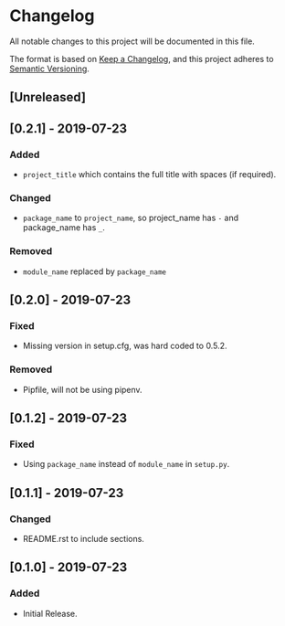 # Changelog

All notable changes to this project will be documented in this file.

The format is based on [Keep a Changelog](https://keepachangelog.com/en/1.0.0/),
and this project adheres to [Semantic Versioning](https://semver.org/spec/v2.0.0.html).

## [Unreleased]

## [0.2.1] - 2019-07-23
### Added
- `project_title` which contains the full title with spaces (if required).

### Changed
- `package_name` to `project_name`, so project_name has `-` and package_name has `_`.

### Removed
- `module_name` replaced by `package_name`


## [0.2.0] - 2019-07-23
### Fixed
- Missing version in setup.cfg, was hard coded to 0.5.2.

### Removed
- Pipfile, will not be using pipenv.

## [0.1.2] - 2019-07-23
### Fixed
- Using `package_name` instead of `module_name` in `setup.py`.

## [0.1.1] - 2019-07-23
### Changed
- README.rst to include sections.

## [0.1.0] - 2019-07-23
### Added
- Initial Release. 
